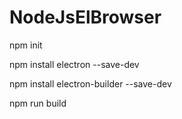 # NodeJsElBrowser

npm init

npm install electron --save-dev

npm install electron-builder --save-dev

npm run build
